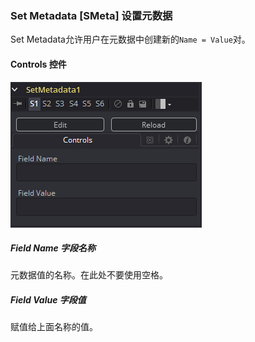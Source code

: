 ### Set Metadata [SMeta] 设置元数据

Set Metadata允许用户在元数据中创建新的`Name = Value`对。

#### Controls 控件

![SMeta_Controls](images/SMeta_Controls.png)

##### Field Name 字段名称

元数据值的名称。在此处不要使用空格。

##### Field Value 字段值

赋值给上面名称的值。

